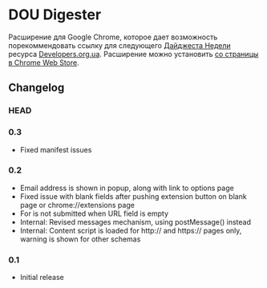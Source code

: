 # DOU Digester

Расширение для Google Chrome, которое дает возможность порекоммендовать ссылку для следующего [Дайджеста Недели](http://www.developers.org.ua/lenta/digests/digest-69/) ресурса [Developers.org.ua](http://developers.org.ua). Расширение можно установить [со страницы в Chrome Web Store](https://chrome.google.com/webstore/detail/nlalnfmniajkdoofjbolijlhpcpcniko).

## Changelog

### HEAD

### 0.3
* Fixed manifest issues

### 0.2
* Email address is shown in popup, along with link to options page
* Fixed issue with blank fields after pushing extension button on blank page or chrome://extensions page
* For is not submitted when URL field is empty
* Internal: Revised messages mechanism, using postMessage() instead
* Internal: Content script is loaded for http:// and https:// pages only, warning is shown for other schemas

### 0.1
* Initial release

